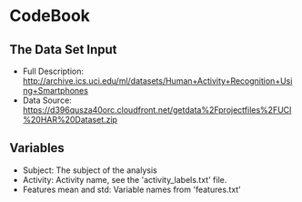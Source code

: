 # CodeBook

## The Data Set Input

* Full Description: http://archive.ics.uci.edu/ml/datasets/Human+Activity+Recognition+Using+Smartphones
* Data Source: https://d396qusza40orc.cloudfront.net/getdata%2Fprojectfiles%2FUCI%20HAR%20Dataset.zip

## Variables

* Subject: The subject of the analysis
* Activity: Activity name, see the 'activity_labels.txt' file.
* Features mean and std: Variable names from 'features.txt'


